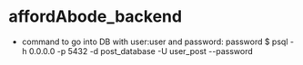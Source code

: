 # affordAbode_backend


- command to go into DB with user:user and password: password $ psql -h 0.0.0.0 -p 5432 -d post_database -U user_post --password